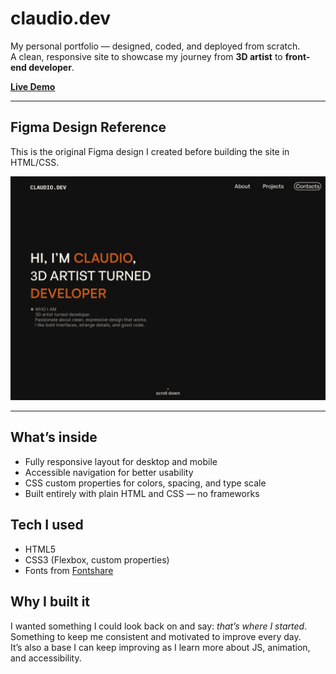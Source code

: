 # claudio.dev

My personal portfolio — designed, coded, and deployed from scratch.  
A clean, responsive site to showcase my journey from **3D artist** to **front-end developer**.

**[Live Demo](https://complex89.github.io/claudioportfolio-site/)**

---

## Figma Design Reference

This is the original Figma design I created before building the site in HTML/CSS.

![Figma preview](./assets/figma-preview.png)

---

## What’s inside

- Fully responsive layout for desktop and mobile
- Accessible navigation for better usability
- CSS custom properties for colors, spacing, and type scale
- Built entirely with plain HTML and CSS — no frameworks

## Tech I used

- HTML5
- CSS3 (Flexbox, custom properties)
- Fonts from [Fontshare](https://www.fontshare.com/)

## Why I built it

I wanted something I could look back on and say: _that’s where I started_.  
Something to keep me consistent and motivated to improve every day.  
It’s also a base I can keep improving as I learn more about JS, animation, and accessibility.
